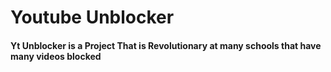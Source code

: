 # Youtube Unblocker

#### Yt Unblocker is a Project That is Revolutionary at many schools that have many videos blocked
